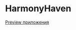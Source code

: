 # HarmonyHaven
<a href="https://sage-kulfi-5b7912.netlify.app/" target='_blank'>Preview приложения</a>